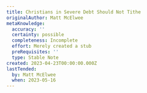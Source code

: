 ```yaml
---
title: Christians in Severe Debt Should Not Tithe
originalAuthor: Matt McElwee
metaKnowledge:
  accuracy: ''
  certainty: possible
  completeness: Incomplete
  effort: Merely created a stub
  preRequisites: ''
  type: Stable Note
created: 2023-04-23T00:00:00.000Z
lastTended:
  by: Matt McElwee
  when: 2023-05-16
---
```

